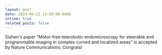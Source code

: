 ```yaml
---
layout: post
date: 2024-06-22 15:59:00-0400
inline: true
related_posts: false
---
```


Sishen's paper "Motor-free telerobotic endomicroscopy for steerable and programmable imaging in complex curved and localized areas" is accepted by Nature Communications. Congrats!
